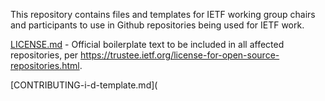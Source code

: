This repository contains files and templates for IETF working group chairs and participants to use in Github repositories being used for IETF work.

[LICENSE.md](https://github.com/...) - Official boilerplate text to be included in all affected repositories, per https://trustee.ietf.org/license-for-open-source-repositories.html.

[CONTRIBUTING-i-d-template.md](
